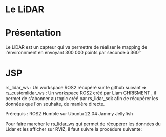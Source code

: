 # Le LiDAR

# Présentation
Le LiDAR est un capteur qui va permettre de réaliser le mapping de l'environnment en envoyant 300 000 points par seconde à 360°


# JSP
rs_lidar_ws : Un workspace ROS2 récupéré sur le github suivant =>
rs_customlidar_ws : Un workspace ROS2 créé par Liam CHRISMENT , il permet de s'abonner au topic créé par rs_lidar_sdk afin de récupérer les données que l'on souhaite, de manière directe.

Prérequis : ROS2 Humble sur Ubuntu 22.04 Jammy Jellyfish

Pour faire marcher le rs_lidar_ws qui permet de récupérer les données du Lidar et les afficher sur RVIZ, il faut suivre la procédure suivante:
